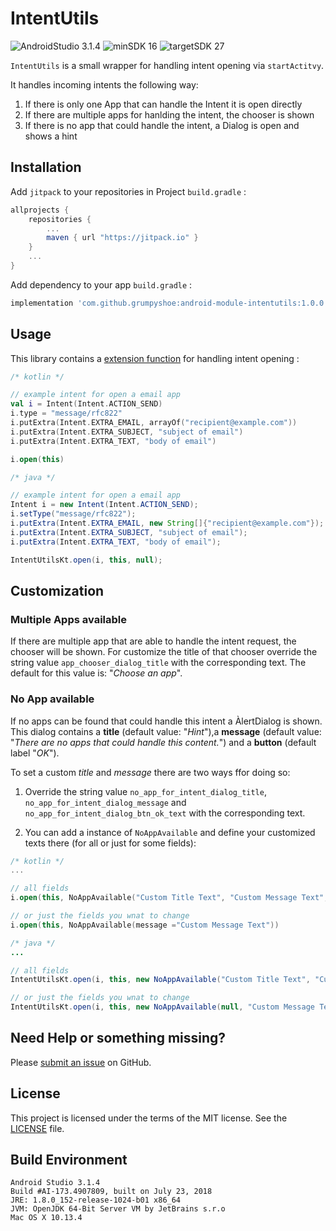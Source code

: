 
  # IntentUtils

  ![AndroidStudio 3.1.4](https://img.shields.io/badge/Android_Studio-3.1.4-brightgreen.svg)
  ![minSDK 16](https://img.shields.io/badge/minSDK-API_16-orange.svg?style=flat)
  ![targetSDK 27](https://img.shields.io/badge/targetSDK-API_27-blue.svg)

  `IntentUtils` is a small wrapper for handling intent opening via `startActitvy`.

  It handles incoming intents the following way:
  1. If there is only one App that can handle the Intent it is open directly
  2. If there are multiple apps for hanlding the intent, the chooser is shown
  3. If there is no app that could handle the intent, a Dialog is open and shows a hint


  ## Installation

Add `jitpack` to your repositories in Project `build.gradle` :
```gradle
allprojects {
    repositories {
        ...
        maven { url "https://jitpack.io" }
    }
    ...
}
```

Add dependency to your app `build.gradle` :
```gradle
implementation 'com.github.grumpyshoe:android-module-intentutils:1.0.0'
```


## Usage

This library contains a [extension function](https://kotlinlang.org/docs/reference/extensions.html) for handling intent opening :

```kotlin
/* kotlin */

// example intent for open a email app
val i = Intent(Intent.ACTION_SEND)
i.type = "message/rfc822"
i.putExtra(Intent.EXTRA_EMAIL, arrayOf("recipient@example.com"))
i.putExtra(Intent.EXTRA_SUBJECT, "subject of email")
i.putExtra(Intent.EXTRA_TEXT, "body of email")

i.open(this)
```

```java
/* java */

// example intent for open a email app
Intent i = new Intent(Intent.ACTION_SEND);
i.setType("message/rfc822");
i.putExtra(Intent.EXTRA_EMAIL, new String[]{"recipient@example.com"});
i.putExtra(Intent.EXTRA_SUBJECT, "subject of email");
i.putExtra(Intent.EXTRA_TEXT, "body of email");

IntentUtilsKt.open(i, this, null);
```

## Customization

### Multiple Apps available
If there are multiple app that are able to handle the intent request, the chooser will be shown.
For customize the title of that chooser override the string value `app_chooser_dialog_title` with the corresponding text. The default for this value is: "*Choose an app*".

### No App available
If no apps can be found that could handle this intent a ÀlertDialog is shown.
This dialog contains a **title** (default value: "*Hint*"),a **message** (default value: "*There are no apps that could handle this content.*") and a **button** (default label "*OK*").

To set a custom _title_ and _message_ there are two ways ffor doing so:

1. Override the string value `no_app_for_intent_dialog_title`, `no_app_for_intent_dialog_message` and `no_app_for_intent_dialog_btn_ok_text` with the corresponding text.

2. You can add a instance of `NoAppAvailable` and define your customized texts there (for all or just for some fields):

  ```kotlin
  /* kotlin */
  ...

  // all fields
  i.open(this, NoAppAvailable("Custom Title Text", "Custom Message Text", "Custom Button Text"))

  // or just the fields you wnat to change
  i.open(this, NoAppAvailable(message ="Custom Message Text"))

  ```

  ```java
  /* java */
  ...

  // all fields
  IntentUtilsKt.open(i, this, new NoAppAvailable("Custom Title Text", "Custom Message Text", "Custom Button Text"))

  // or just the fields you wnat to change
  IntentUtilsKt.open(i, this, new NoAppAvailable(null, "Custom Message Text", null));
  ```



## Need Help or something missing?

Please [submit an issue](https://github.com/grumpyshoe/android-module-intentutils/issues) on GitHub.


## License

This project is licensed under the terms of the MIT license. See the [LICENSE](LICENSE) file.

## Build Environment
```
Android Studio 3.1.4
Build #AI-173.4907809, built on July 23, 2018
JRE: 1.8.0_152-release-1024-b01 x86_64
JVM: OpenJDK 64-Bit Server VM by JetBrains s.r.o
Mac OS X 10.13.4
```
